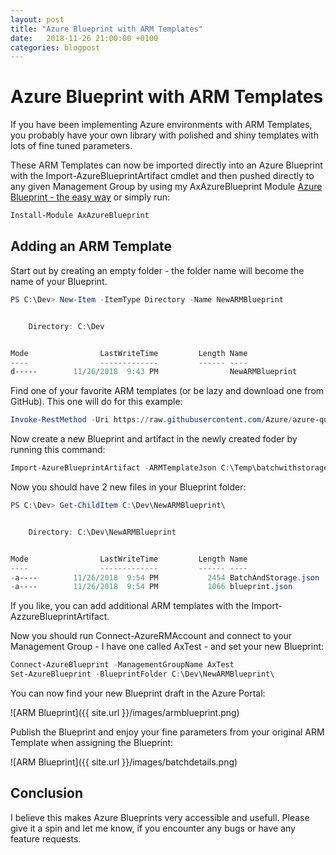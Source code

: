 ```yaml
---
layout: post
title: "Azure Blueprint with ARM Templates"
date:   2018-11-26 21:00:00 +0100
categories: blogpost
---
```

# Azure Blueprint with ARM Templates

If you have been implementing Azure environments with ARM Templates, you probably have your own library with polished and shiny templates with lots of fine tuned parameters.

These ARM Templates can now be imported directly into an Azure Blueprint with the Import-AzureBlueprintArtifact cmdlet and then pushed directly to any given Management Group by using my AxAzureBlueprint Module [Azure Blueprint - the easy way](https://agazoth.github.io/blogpost/2018/11/11/Azure-Blueprint.html) or simply run:

```powershell
Install-Module AxAzureBlueprint
```

## Adding an ARM Template

Start out by creating an empty folder - the folder name will become the name of your Blueprint.

```powershell
PS C:\Dev> New-Item -ItemType Directory -Name NewARMBlueprint


    Directory: C:\Dev


Mode                LastWriteTime         Length Name
----                -------------         ------ ----
d-----        11/26/2018  9:43 PM                NewARMBlueprint
```

Find one of your favorite ARM templates (or be lazy and download one from GitHub). This one will do for this example:

```powershell
Invoke-RestMethod -Uri https://raw.githubusercontent.com/Azure/azure-quickstart-templates/master/101-batchaccount-with-storage/azuredeploy.json | convertto-json -Depth 99 | out-file C:\Temp\batchwithstorage.json
```

Now create a new Blueprint and artifact in the newly created foder by running this command:

```powershell
Import-AzureBlueprintArtifact -ARMTemplateJson C:\Temp\batchwithstorage.json -TargetDirectory C:\Dev\NewARMBlueprint -ResourceGroup MyBatch -ArtifactName BatchAndStorage
```

Now you should have 2 new files in your Blueprint folder:

```powershell
PS C:\Dev> Get-ChildItem C:\Dev\NewARMBlueprint\


    Directory: C:\Dev\NewARMBlueprint


Mode                LastWriteTime         Length Name
----                -------------         ------ ----
-a----        11/26/2018  9:54 PM           2454 BatchAndStorage.json
-a----        11/26/2018  9:54 PM           1066 blueprint.json
```

If you like, you can add additional ARM templates with the Import-AzzureBlueprintArtifact.

Now you should run Connect-AzureRMAccount and connect to your Management Group - I have one called AxTest - and set your new Blueprint:

```powershell
Connect-AzureBlueprint -ManagementGroupName AxTest
Set-AzureBlueprint -BlueprintFolder C:\Dev\NewARMBlueprint\
```

You can now find your new Blueprint draft in the Azure Portal:

![ARM Blueprint]({{ site.url }}/images/armblueprint.png)

Publish the Blueprint and enjoy your fine parameters from your original ARM Template when assigning the Blueprint:

![ARM Blueprint]({{ site.url }}/images/batchdetails.png)

## Conclusion

I believe this makes Azure Blueprints very accessible and usefull. Please give it a spin and let me know, if you encounter any bugs or have any feature requests.